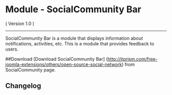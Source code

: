 Module - SocialCommunity Bar
=======================
( Version 1.0 )
- - -

SocialCommunity Bar is a module that displays information about notifications, activities, etc. This is a module that provides feedback to users.

##Download
[Download SocialCommunity Bar] (http://itprism.com/free-joomla-extensions/others/open-source-social-network) from SocialCommunity page.

Changelog
---------